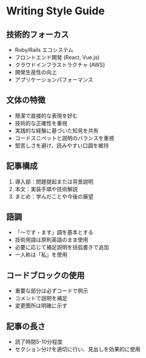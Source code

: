 # Writing Style Guide

## 技術的フォーカス
- Ruby/Rails エコシステム
- フロントエンド開発 (React, Vue.js)
- クラウドインフラストラクチャ (AWS)
- 開発生産性の向上
- アプリケーションパフォーマンス

## 文体の特徴
- 簡潔で直接的な表現を好む
- 技術的な正確性を重視
- 実践的な経験に基づいた知見を共有
- コードスニペットと説明のバランスを重視
- 堅苦しさを避け、読みやすい口調を維持

## 記事構成
1. 導入部：問題提起または背景説明
2. 本文：実装手順や技術解説
3. まとめ：学んだことや今後の展望

## 語調
- 「〜です・ます」調を基本とする
- 技術用語は原則英語のまま使用
- 必要に応じて補足説明を括弧書きで追加
- 一人称は「私」を使用

## コードブロックの使用
- 重要な部分は必ずコードで例示
- コメントで説明を補足
- 変更箇所は明確に示す

## 記事の長さ
- 読了時間5-10分程度
- セクション分けを適切に行い、見出しを効果的に使用

